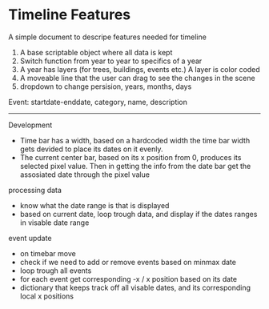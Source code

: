 # Timeline Features
A simple document to descripe features needed for timeline

1. A base scriptable object where all data is kept
2. Switch function from year to year to specifics of a year
3. A year has layers (for trees, buildings, events etc.) A layer is color coded
4. A moveable line that the user can drag to see the changes in the scene
5. dropdown to change persision, years, months, days

Event: startdate-enddate, category, name, description


---
Development

- Time bar has a width, based on a hardcoded width the time bar width gets devided to place its dates on it evenly.
- The current center bar, based on its x position from 0, produces its selected pixel value.
Then in getting the info from the date bar get the assosiated date through the pixel value

processing data
- know what the date range is that is displayed
- based on current date, loop trough data, and display if the dates ranges in visable date range

event update
- on timebar move
- check if we need to add or remove events based on minmax date
- loop trough all events
- for each event get corresponding -x / x position based on its date
- dictionary that keeps track off all visable dates, and its corresponding local x positions